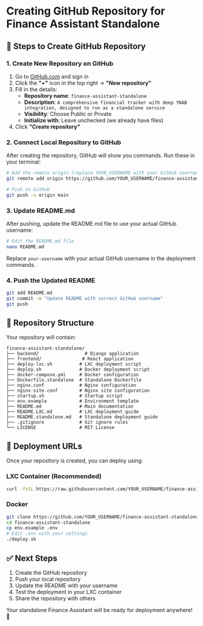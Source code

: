 # Creating GitHub Repository for Finance Assistant Standalone

## 🚀 **Steps to Create GitHub Repository**

### **1. Create New Repository on GitHub**

1. Go to [GitHub.com](https://github.com) and sign in
2. Click the **"+"** icon in the top right → **"New repository"**
3. Fill in the details:
   - **Repository name**: `finance-assistant-standalone`
   - **Description**: `A comprehensive financial tracker with deep YNAB integration, designed to run as a standalone service`
   - **Visibility**: Choose Public or Private
   - **Initialize with**: Leave unchecked (we already have files)
4. Click **"Create repository"**

### **2. Connect Local Repository to GitHub**

After creating the repository, GitHub will show you commands. Run these in your terminal:

```bash
# Add the remote origin (replace YOUR_USERNAME with your GitHub username)
git remote add origin https://github.com/YOUR_USERNAME/finance-assistant-standalone.git

# Push to GitHub
git push -u origin main
```

### **3. Update README.md**

After pushing, update the README.md file to use your actual GitHub username:

```bash
# Edit the README.md file
nano README.md
```

Replace `your-username` with your actual GitHub username in the deployment commands.

### **4. Push the Updated README**

```bash
git add README.md
git commit -m "Update README with correct GitHub username"
git push
```

## 🎯 **Repository Structure**

Your repository will contain:

```
finance-assistant-standalone/
├── backend/                 # Django application
├── frontend/               # React application
├── deploy-lxc.sh          # LXC deployment script
├── deploy.sh              # Docker deployment script
├── docker-compose.yml     # Docker configuration
├── Dockerfile.standalone  # Standalone Dockerfile
├── nginx.conf             # Nginx configuration
├── nginx-site.conf        # Nginx site configuration
├── startup.sh             # Startup script
├── env.example            # Environment template
├── README.md              # Main documentation
├── README.LXC.md          # LXC deployment guide
├── README.standalone.md   # Standalone deployment guide
├── .gitignore             # Git ignore rules
└── LICENSE                # MIT License
```

## 🔗 **Deployment URLs**

Once your repository is created, you can deploy using:

### **LXC Container (Recommended)**

```bash
curl -fsSL https://raw.githubusercontent.com/YOUR_USERNAME/finance-assistant-standalone/main/deploy-lxc.sh | bash
```

### **Docker**

```bash
git clone https://github.com/YOUR_USERNAME/finance-assistant-standalone.git
cd finance-assistant-standalone
cp env.example .env
# Edit .env with your settings
./deploy.sh
```

## ✅ **Next Steps**

1. Create the GitHub repository
2. Push your local repository
3. Update the README with your username
4. Test the deployment in your LXC container
5. Share the repository with others

Your standalone Finance Assistant will be ready for deployment anywhere! 🎉
